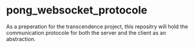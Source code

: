 # pong_websocket_protocole
As a preperation for the transcendence project, this repositry  will hold the communication protocole for both the server and the client as an abstraction.
